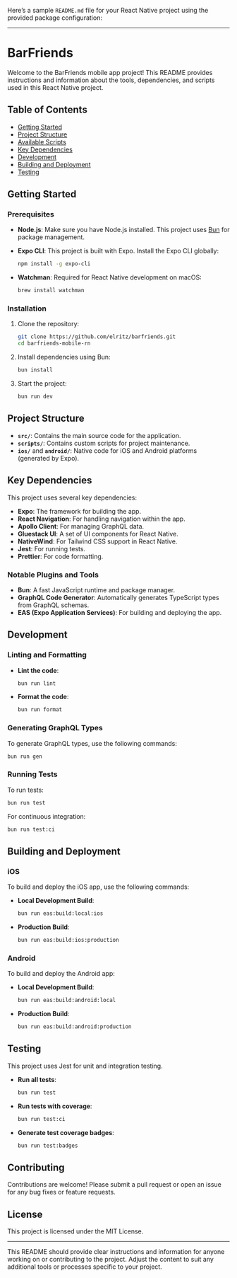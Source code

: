 Here’s a sample `README.md` file for your React Native project using the provided package configuration:

---

# BarFriends

Welcome to the BarFriends mobile app project! This README provides instructions and information about the tools, dependencies, and scripts used in this React Native project.

## Table of Contents

- [Getting Started](#getting-started)
- [Project Structure](#project-structure)
- [Available Scripts](#available-scripts)
- [Key Dependencies](#key-dependencies)
- [Development](#development)
- [Building and Deployment](#building-and-deployment)
- [Testing](#testing)

## Getting Started

### Prerequisites

- **Node.js**: Make sure you have Node.js installed. This project uses [Bun](https://bun.sh/) for package management.
- **Expo CLI**: This project is built with Expo. Install the Expo CLI globally:

  ```bash
  npm install -g expo-cli
  ```

- **Watchman**: Required for React Native development on macOS:

  ```bash
  brew install watchman
  ```

### Installation

1. Clone the repository:

   ```bash
   git clone https://github.com/elritz/barfriends.git
   cd barfriends-mobile-rn
   ```

2. Install dependencies using Bun:

   ```bash
   bun install
   ```

3. Start the project:

   ```bash
   bun run dev
   ```

## Project Structure

- **`src/`**: Contains the main source code for the application.
- **`scripts/`**: Contains custom scripts for project maintenance.
- **`ios/`** and **`android/`**: Native code for iOS and Android platforms (generated by Expo).

## Key Dependencies

This project uses several key dependencies:

- **Expo**: The framework for building the app.
- **React Navigation**: For handling navigation within the app.
- **Apollo Client**: For managing GraphQL data.
- **Gluestack UI**: A set of UI components for React Native.
- **NativeWind**: For Tailwind CSS support in React Native.
- **Jest**: For running tests.
- **Prettier**: For code formatting.

### Notable Plugins and Tools

- **Bun**: A fast JavaScript runtime and package manager.
- **GraphQL Code Generator**: Automatically generates TypeScript types from GraphQL schemas.
- **EAS (Expo Application Services)**: For building and deploying the app.

## Development

### Linting and Formatting

- **Lint the code**:

  ```bash
  bun run lint
  ```

- **Format the code**:

  ```bash
  bun run format
  ```

### Generating GraphQL Types

To generate GraphQL types, use the following commands:

```bash
bun run gen
```

### Running Tests

To run tests:

```bash
bun run test
```

For continuous integration:

```bash
bun run test:ci
```

## Building and Deployment

### iOS

To build and deploy the iOS app, use the following commands:

- **Local Development Build**:

  ```bash
  bun run eas:build:local:ios
  ```

- **Production Build**:

  ```bash
  bun run eas:build:ios:production
  ```

### Android

To build and deploy the Android app:

- **Local Development Build**:

  ```bash
  bun run eas:build:android:local
  ```

- **Production Build**:

  ```bash
  bun run eas:build:android:production
  ```

## Testing

This project uses Jest for unit and integration testing.

- **Run all tests**:

  ```bash
  bun run test
  ```

- **Run tests with coverage**:

  ```bash
  bun run test:ci
  ```

- **Generate test coverage badges**:

  ```bash
  bun run test:badges
  ```

## Contributing

Contributions are welcome! Please submit a pull request or open an issue for any bug fixes or feature requests.

## License

This project is licensed under the MIT License.

---

This README should provide clear instructions and information for anyone working on or contributing to the project. Adjust the content to suit any additional tools or processes specific to your project.
